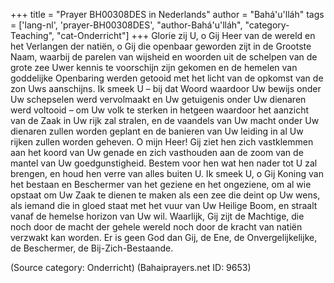 +++
title = "Prayer BH00308DES in Nederlands"
author = "Bahá'u'lláh"
tags = ['lang-nl', 'prayer-BH00308DES', "author-Bahá'u'lláh", "category-Teaching", "cat-Onderricht"]
+++
Glorie zij U, o Gij Heer van de wereld en het Verlangen der natiën, o Gij die openbaar geworden zijt in de Grootste Naam, waarbij de parelen van wijsheid en woorden uit de schelpen van de grote zee Uwer kennis te voorschijn zijn gekomen en de hemelen van goddelijke Openbaring werden getooid met het licht van de opkomst van de zon Uws aanschijns.
Ik smeek U – bij dat Woord waardoor Uw bewijs onder Uw schepselen werd vervolmaakt en Uw getuigenis onder Uw dienaren werd voltooid – om Uw volk te sterken in hetgeen waardoor het aanzicht van de Zaak in Uw rijk zal stralen, en de vaandels van Uw macht onder Uw dienaren zullen worden geplant en de banieren van Uw leiding in al Uw rijken zullen worden geheven.
O mijn Heer! Gij ziet hen zich vastklemmen aan het koord van Uw genade en zich vasthouden aan de zoom van de mantel van Uw goedgunstigheid. Bestem voor hen wat hen nader tot U zal brengen, en houd hen verre van alles buiten U.
Ik smeek U, o Gij Koning van het bestaan en Beschermer van het geziene en het ongeziene, om al wie opstaat om Uw Zaak te dienen te maken als een zee die deint op Uw wens, als iemand die in gloed staat met het vuur van Uw Heilige Boom, en straalt vanaf de hemelse horizon van Uw wil. Waarlijk, Gij zijt de Machtige, die noch door de macht der gehele wereld noch door de kracht van natiën verzwakt kan worden. Er is geen God dan Gij, de Ene, de Onvergelijkelijke, de Beschermer, de Bij-Zich-Bestaande.

(Source category: Onderricht)
(Bahaiprayers.net ID: 9653)
